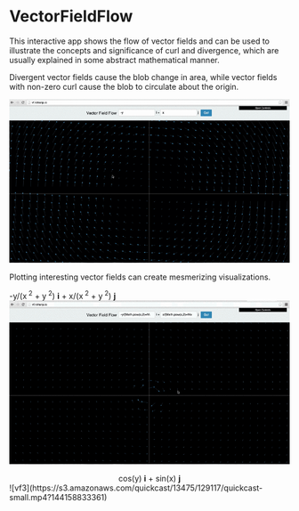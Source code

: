 VectorFieldFlow
===============

This interactive app shows the flow of vector fields and can be used to illustrate the concepts and significance of curl and divergence, which are usually explained in some abstract mathematical manner.

Divergent vector fields cause the blob change in area, while
vector fields with non-zero curl cause the blob to circulate about the origin.

![vf1](vf1.gif)

Plotting interesting vector fields can create mesmerizing visualizations.

-y/(x<sup> 2</sup> + y<sup> 2</sup>) <b>i</b> + x/(x<sup> 2</sup> + y<sup> 2</sup>) <b>j</b>
![vf2](vf2.gif)

<center> cos(y) <b>i</b> + sin(x) <b>j</b> </center>
![vf3](https://s3.amazonaws.com/quickcast/13475/129117/quickcast-small.mp4?144158833361)
